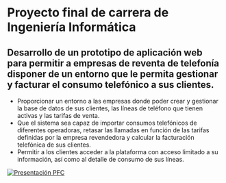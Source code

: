 # Proyecto final de carrera de Ingeniería Informática
## Desarrollo de un prototipo de aplicación web para permitir a empresas de reventa de telefonía disponer de un entorno que le permita gestionar y facturar el consumo telefónico a sus clientes.
* Proporcionar un entorno a las empresas donde poder crear y gestionar la base de datos de sus clientes, las líneas de teléfono que tienen activas y las tarifas de venta.
* Que el sistema sea capaz de importar consumos telefónicos de diferentes operadoras, retasar las llamadas en función de las tarifas definidas por la empresa revendedora y calcular la facturación telefónica de sus clientes.
* Permitir a los clientes acceder a la plataforma con acceso limitado a su información, así como al detalle de consumo de sus líneas.

[![Presentación PFC](https://img.youtube.com/vi/NeP0pfB_8Vk/maxresdefault.jpg)](http://www.youtube.com/watch?v=NeP0pfB_8Vk "Presentación PFC")

